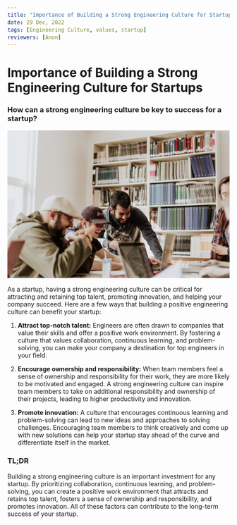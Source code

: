 ```yaml
---
title: "Importance of Building a Strong Engineering Culture for Startups"
date: 29 Dec, 2022
tags: [Engineering Culture, values, startup]
reviewers: [Anon]
---
```


# Importance of Building a Strong Engineering Culture for Startups
### How can a strong engineering culture be key to success for a startup?


![](./images/importance-of-building-a-strong-engineering-culture-for-startups.jpeg)


As a startup, having a strong engineering culture can be critical for attracting and retaining top talent, promoting innovation, and helping your company succeed. Here are a few ways that building a positive engineering culture can benefit your startup:

1. **Attract top-notch talent:** Engineers are often drawn to companies that value their skills and offer a positive work environment. By fostering a culture that values collaboration, continuous learning, and problem-solving, you can make your company a destination for top engineers in your field.

2. **Encourage ownership and responsibility:** When team members feel a sense of ownership and responsibility for their work, they are more likely to be motivated and engaged. A strong engineering culture can inspire team members to take on additional responsibility and ownership of their projects, leading to higher productivity and innovation.

3. **Promote innovation:** A culture that encourages continuous learning and problem-solving can lead to new ideas and approaches to solving challenges. Encouraging team members to think creatively and come up with new solutions can help your startup stay ahead of the curve and differentiate itself in the market.

### TL;DR
Building a strong engineering culture is an important investment for any startup. By prioritizing collaboration, continuous learning, and problem-solving, you can create a positive work environment that attracts and retains top talent, fosters a sense of ownership and responsibility, and promotes innovation. All of these factors can contribute to the long-term success of your startup.
